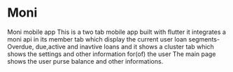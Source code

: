 # Moni
Moni mobile app
This is a two tab mobile app built with flutter
it integrates a moni api in its member tab which display the current user loan segments-Overdue, due,active and inavtive loans
and it shows a cluster tab which shows the settings and other information for(of) the user
The main page shows the user purse balance and other informations.
